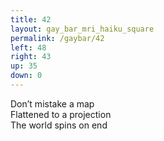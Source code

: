 ```yaml
---
title: 42
layout: gay_bar_mri_haiku_square
permalink: /gaybar/42
left: 48
right: 43
up: 35
down: 0
---
```

Don’t mistake a map  
Flattened to a projection  
The world spins on end
